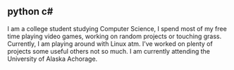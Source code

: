 ## python c#
I am a college student studying Computer Science, I spend most of my free time playing video games, working on random projects or touching grass. Currently, I am playing around with Linux atm. I’ve worked on plenty of projects some useful others not so much. I am currently attending the University of Alaska Achorage.
<!--
**Martncox/Martncox** is a ✨ _special_ ✨ repository because its `README.md` (this file) appears on your GitHub profile.

Here are some ideas to get you started:

- 🔭 I’m currently working on ...
- 🌱 I’m currently learning ...
- 👯 I’m looking to collaborate on ...
- 🤔 I’m looking for help with ...
- 💬 Ask me about ...
- 📫 How to reach me: ...
- 😄 Pronouns: ...
- ⚡ Fun fact: ...
-->
